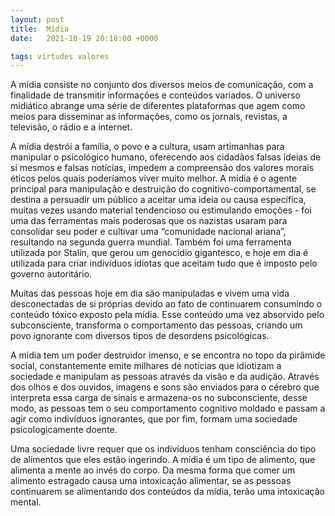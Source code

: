 ```yaml
---
layout: post
title:  Mídia
date:   2021-10-19 20:18:00 +0000

tags: virtudes valores
---
```


A mídia consiste no conjunto dos diversos meios de comunicação, com a finalidade de transmitir informações e conteúdos variados. O universo midiático abrange uma série de diferentes plataformas que agem como meios para disseminar as informações, como os jornais, revistas, a televisão, o rádio e a internet.

A mídia destrói a família, o povo e a cultura, usam artimanhas para manipular o psicológico humano, oferecendo aos cidadãos falsas ideias de si mesmos e falsas notícias,  impedem  a compreensão dos  valores morais éticos pelos quais poderíamos viver muito melhor. A mídia é o agente principal para manipulação e destruição do cognitivo-comportamental, se destina a persuadir um público a aceitar uma ideia ou causa específica, muitas vezes usando material tendencioso ou estimulando emoções - foi uma das ferramentas mais poderosas que os nazistas usaram para consolidar seu poder e cultivar uma “comunidade nacional ariana”, resultando na segunda guerra mundial. Também foi uma ferramenta utilizada por Stalin, que gerou um genocidio gigantesco, e hoje em dia é utilizada para criar indivíduos idiotas que aceitam tudo que é imposto pelo governo autoritário.

Muitas das pessoas hoje em dia são manipuladas e vivem uma vida desconectadas de si próprias devido ao fato de continuarem consumindo o conteúdo tóxico exposto pela mídia. Esse conteúdo uma vez absorvido pelo subconsciente, transforma o comportamento das pessoas, criando um povo ignorante com diversos tipos de desordens psicológicas.

A mídia tem um poder destruidor imenso, e se encontra no topo da pirâmide social, constantemente emite milhares de notícias que idiotizam a sociedade e manipulam as pessoas através da visão e da audição. Através dos olhos e dos ouvidos, imagens e sons são enviados para o cérebro que interpreta essa carga de sinais e armazena-os no subconsciente, desse modo, as pessoas tem o seu comportamento cognitivo moldado e passam a agir como indivíduos ignorantes, que por fim, formam uma sociedade psicologicamente doente.

Uma sociedade livre requer que os indivíduos tenham consciência do tipo de alimentos que eles estão ingerindo. A mídia é um tipo de alimento, que alimenta a mente ao invés do corpo. Da mesma forma que comer um alimento estragado causa uma intoxicação alimentar, se as pessoas continuarem se alimentando dos conteúdos da mídia, terão uma intoxicação mental. 
